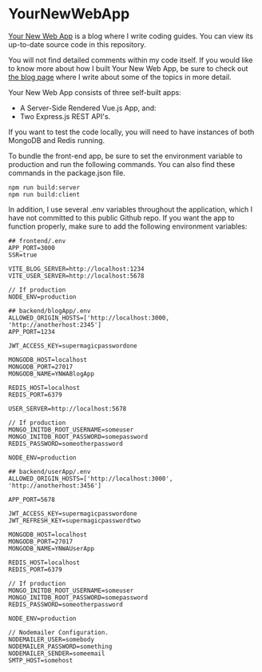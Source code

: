# YourNewWebApp

[Your New Web App](https://yournewwebapp.com "Helping You Build Your New Web App") is a blog where I write coding guides. You can view its up-to-date source code in this repository.

You will not find detailed comments within my code itself. If you would like to know more about how I built Your New Web App, be sure to check out [the blog page](https://yournewwebapp.com/blogs "The Latest Coding Guides at Your New Web App") where I write about some of the topics in more detail. 

Your New Web App consists of three self-built apps:
- A Server-Side Rendered Vue.js App, and:
- Two Express.js REST API's.

If you want to test the code locally, you will need to have instances of both MongoDB and Redis running.

To bundle the front-end app, be sure to set the environment variable to production and run the following commands. You can also find these commands in the package.json file.
```
npm run build:server
npm run build:client
```

In addition, I use several .env variables throughout the application, which I have not committed to this public Github repo. If you want the app to function properly, make sure to add the following environment variables:

```
## frontend/.env
APP_PORT=3000
SSR=true

VITE_BLOG_SERVER=http://localhost:1234
VITE_USER_SERVER=http://localhost:5678

// If production
NODE_ENV=production
```
```
## backend/blogApp/.env
ALLOWED_ORIGIN_HOSTS=['http://localhost:3000, 'http://anotherhost:2345']
APP_PORT=1234

JWT_ACCESS_KEY=supermagicpasswordone

MONGODB_HOST=localhost
MONGODB_PORT=27017
MONGODB_NAME=YNWABlogApp

REDIS_HOST=localhost
REDIS_PORT=6379

USER_SERVER=http://localhost:5678

// If production
MONGO_INITDB_ROOT_USERNAME=someuser
MONGO_INITDB_ROOT_PASSWORD=somepassword
REDIS_PASSWORD=someotherpassword

NODE_ENV=production
```
```
## backend/userApp/.env
ALLOWED_ORIGIN_HOSTS=['http://localhost:3000', 'http://anotherhost:3456']

APP_PORT=5678

JWT_ACCESS_KEY=supermagicpasswordone
JWT_REFRESH_KEY=supermagicpasswordtwo

MONGODB_HOST=localhost
MONGODB_PORT=27017
MONGODB_NAME=YNWAUserApp

REDIS_HOST=localhost
REDIS_PORT=6379

// If production
MONGO_INITDB_ROOT_USERNAME=someuser
MONGO_INITDB_ROOT_PASSWORD=somepassword
REDIS_PASSWORD=someotherpassword

NODE_ENV=production

// Nodemailer Configuration.
NODEMAILER_USER=somebody
NODEMAILER_PASSWORD=something
NODEMAILER_SENDER=someemail
SMTP_HOST=somehost
```